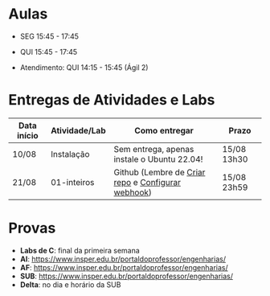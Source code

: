 

# Aulas

* SEG 15:45 - 17:45
* QUI 15:45 - 17:45

* Atendimento: QUI 14:15 - 15:45 (Ágil 2)

# Entregas de Atividades e Labs


| Data início | Atividade/Lab                     | Como entregar                                                         | Prazo              |
|-------------|-----------------------------------|-----------------------------------------------------------------------|--------------------|
| 10/08 | Instalação | Sem entrega, apenas instale o Ubuntu 22.04! | 15/08 13h30 |
| 21/08 | 01-inteiros | Github (Lembre de [Criar repo](https://classroom.github.com/a/7SeUdlap) e [Configurar webhook](https://insper.blackboard.com/bbcswebdav/pid-1122467-dt-content-rid-11885055_2/xid-11885055_2)) | 15/08 23h59 |\


# Provas

- **Labs de C**: final da primeira semana
- **AI**: https://www.insper.edu.br/portaldoprofessor/engenharias/
- **AF**: https://www.insper.edu.br/portaldoprofessor/engenharias/
- **SUB**: https://www.insper.edu.br/portaldoprofessor/engenharias/
- **Delta**: no dia e horário da SUB
